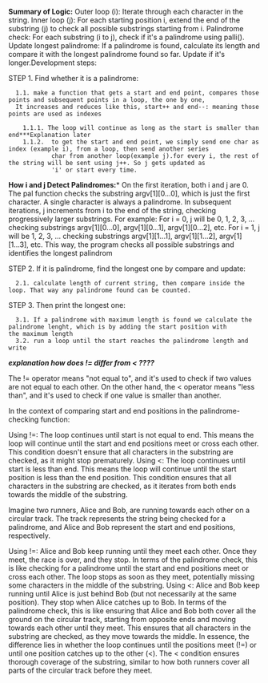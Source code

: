 **Summary of Logic:**
Outer loop (i): Iterate through each character in the string.
Inner loop (j): For each starting position i, extend the end of the substring (j) to check all possible substrings starting from i.
Palindrome check: For each substring (i to j), check if it's a palindrome using palli().
Update longest palindrome: If a palindrome is found, calculate its length and compare it with the longest palindrome found so far. Update if it's longer.Development steps:

STEP 1. Find whether it is a palindrome:

      1.1. make a function that gets a start and end point, compares those points and subsequent points in a loop, the one by one, 
      It increases and reduces like this, start++ and end--: meaning those points are used as indexes

        1.1.1. The loop will continue as long as the start is smaller than end***Explanation later
        1.1.2.  to get the start and end point, we simply send one char as index (example i), from a loop, then send another series
                char from another loop(example j).for every i, the rest of the string will be sent using j++. So j gets updated as
                'i' or start every time.
  
   **How i and j Detect Palindromes:***
On the first iteration, both i and j are 0. The pal function checks the substring argv[1][0...0], which is just the first character. A single character is always a palindrome.
In subsequent iterations, j increments from i to the end of the string, checking progressively larger substrings.
For example:
For i = 0, j will be 0, 1, 2, 3, ... checking substrings argv[1][0...0], argv[1][0...1], argv[1][0...2], etc.
For i = 1, j will be 1, 2, 3, ... checking substrings argv[1][1...1], argv[1][1...2], argv[1][1...3], etc.
This way, the program checks all possible substrings and identifies the longest palindrom

STEP 2. If it is palindrome, find the longest one by compare and update:

      2.1. calculate length of current string, then compare inside the loop. That way any palindrome found can be counted.

STEP 3. Then print the longest one:

      3.1. If a palindrome with maximum length is found we calculate the palindrome lenght, which is by adding the start position with             the maximum length
      3.2. run a loop until the start reaches the palindrome length and write


***explanation how does != differ from < ????***

The != operator means "not equal to", and it's used to check if two values are not equal to each other. On the other hand, the < operator means "less than", and it's used to check if one value is smaller than another.

In the context of comparing start and end positions in the palindrome-checking function:

Using !=: The loop continues until start is not equal to end. This means the loop will continue until the start and end positions meet or cross each other. This condition doesn't ensure that all characters in the substring are checked, as it might stop prematurely.
Using <: The loop continues until start is less than end. This means the loop will continue until the start position is less than the end position. This condition ensures that all characters in the substring are checked, as it iterates from both ends towards the middle of the substring.

Imagine two runners, Alice and Bob, are running towards each other on a circular track. The track represents the string being checked for a palindrome, and Alice and Bob represent the start and end positions, respectively.

Using !=:
Alice and Bob keep running until they meet each other. Once they meet, the race is over, and they stop.
In terms of the palindrome check, this is like checking for a palindrome until the start and end positions meet or cross each other. The loop stops as soon as they meet, potentially missing some characters in the middle of the substring.
Using <:
Alice and Bob keep running until Alice is just behind Bob (but not necessarily at the same position). They stop when Alice catches up to Bob.
In terms of the palindrome check, this is like ensuring that Alice and Bob both cover all the ground on the circular track, starting from opposite ends and moving towards each other until they meet. This ensures that all characters in the substring are checked, as they move towards the middle.
In essence, the difference lies in whether the loop continues until the positions meet (!=) or until one position catches up to the other (<). The < condition ensures thorough coverage of the substring, similar to how both runners cover all parts of the circular track before they meet.
